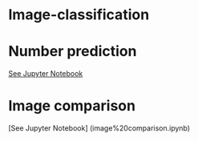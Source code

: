 # Image-classification

# Number prediction
[See Jupyter Notebook](Mnist.ipynb)

# Image comparison
[See Jupyter Notebook] (image%20comparison.ipynb)
